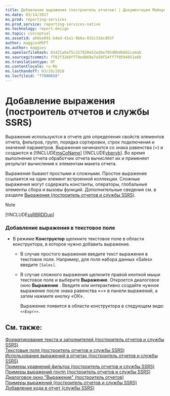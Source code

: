 ```yaml
---
title: Добавление выражения (построитель отчетов) | Документация Майкрософт
ms.date: 03/14/2017
ms.prod: reporting-services
ms.prod_service: reporting-services-native
ms.technology: report-design
ms.topic: conceptual
ms.assetid: a60ee091-b4ed-41e1-9b6a-032c316cd03f
author: maggiesMSFT
ms.author: maggies
ms.openlocfilehash: 61421a6af5c317920e52adbe705d0bdb682ca4ab
ms.sourcegitcommit: ff82f3260ff79ed860a7a58f54ff7f0594851e6b
ms.translationtype: HT
ms.contentlocale: ru-RU
ms.lasthandoff: 03/29/2020
ms.locfileid: "77080658"
---
```

# <a name="add-an-expression-report-builder-and-ssrs"></a>Добавление выражения (построитель отчетов и службы SSRS)
  Выражения используются в отчете для определения свойств элементов отчета, фильтров, групп, порядка сортировки, строк подключения и значений параметров. Выражения начинаются со знака равенства (=) и создаются в [!INCLUDE[msCoName](../../includes/msconame-md.md)] [!INCLUDE[vbprvb](../../includes/vbprvb-md.md)]. Во время выполнения отчета обработчик отчета вычисляет их и применяет результат вычисления к элементам макета отчета.  
  
 Выражения бывают простыми и сложными. Простое выражение ссылается на один элемент встроенной коллекции. Сложные выражения могут содержать константы, операторы, глобальные элементы сбора и вызовы функций. Дополнительные сведения см. в разделе [Выражения (построитель отчетов и службы SSRS)](../../reporting-services/report-design/expressions-report-builder-and-ssrs.md).  
  
> [!NOTE]  
>  [!INCLUDE[ssRBRDDup](../../includes/ssrbrddup-md.md)]  
  
### <a name="to-add-an-expression-to-a-text-box"></a>Добавление выражения в текстовое поле  
  
-   В режиме **Конструктор** щелкните текстовое поле в области конструктора, в которое нужно добавить выражение.  
  
    -   В случае простого выражения введите текст выражения в текстовое поле. Например, для поля набора данных «Sales» введите `[Sales]`.  
  
    -   В случае сложного выражения щелкните правой кнопкой мыши текстовое поле и выберите **Выражение**. Откроется диалоговое окно **Выражение** . Введите или интерактивно создайте нужное выражение после знака равенства «=» в панели выражений, а затем нажмите кнопку «ОК».  
  
         Выражение появится в области конструктора в следующем виде: `<<Expr>>`.  
  
## <a name="see-also"></a>См. также:  
 [Форматирование текста и заполнителей (построитель отчетов и службы SSRS)](../../reporting-services/report-design/formatting-text-and-placeholders-report-builder-and-ssrs.md)   
 [Текстовые поля (построитель отчетов и службы SSRS)](../../reporting-services/report-design/text-boxes-report-builder-and-ssrs.md)   
 [Использование выражений в отчетах (построитель отчетов и службы SSRS)](../../reporting-services/report-design/expression-uses-in-reports-report-builder-and-ssrs.md)   
 [Примеры уравнений фильтра (построитель отчетов и службы SSRS)](../../reporting-services/report-design/filter-equation-examples-report-builder-and-ssrs.md)   
 [Примеры выражений групп &#40;построитель отчетов и службы SSRS&#41;](../../reporting-services/report-design/group-expression-examples-report-builder-and-ssrs.md)   
 [Диалоговое окно "Выражение" (построитель отчетов)](https://msdn.microsoft.com/library/e89c4d97-5d41-4b55-8695-79329edac15d)   
 [Примеры выражений (построитель отчетов и службы SSRS)](../../reporting-services/report-design/expression-examples-report-builder-and-ssrs.md)   
 [Добавление кода в отчет (службы SSRS)](../../reporting-services/report-design/add-code-to-a-report-ssrs.md)  
  
  
